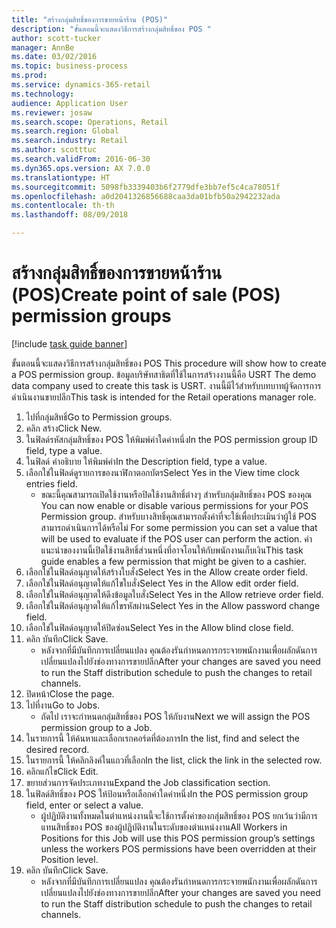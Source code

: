 ```yaml
--- 
title: "สร้างกลุ่มสิทธิ์ของการขายหน้าร้าน (POS)"
description: "ขั้นตอนนี้จะแสดงวิธีการสร้างกลุ่มสิทธิ์ของ POS "
author: scott-tucker
manager: AnnBe
ms.date: 03/02/2016
ms.topic: business-process
ms.prod: 
ms.service: dynamics-365-retail
ms.technology: 
audience: Application User
ms.reviewer: josaw
ms.search.scope: Operations, Retail
ms.search.region: Global
ms.search.industry: Retail
ms.author: scotttuc
ms.search.validFrom: 2016-06-30
ms.dyn365.ops.version: AX 7.0.0
ms.translationtype: HT
ms.sourcegitcommit: 5098fb3339403b6f2779dfe3bb7ef5c4ca78051f
ms.openlocfilehash: a0d2041326856688caa3da01bfb50a2942232ada
ms.contentlocale: th-th
ms.lasthandoff: 08/09/2018

---
```

# <a name="create-point-of-sale-pos-permission-groups"></a><span data-ttu-id="6ba1f-103">สร้างกลุ่มสิทธิ์ของการขายหน้าร้าน (POS)</span><span class="sxs-lookup"><span data-stu-id="6ba1f-103">Create point of sale (POS) permission groups</span></span>

[!include [task guide banner](../includes/task-guide-banner.md)]

<span data-ttu-id="6ba1f-104">ขั้นตอนนี้จะแสดงวิธีการสร้างกลุ่มสิทธิ์ของ POS </span><span class="sxs-lookup"><span data-stu-id="6ba1f-104">This procedure will show how to create a POS permission group.</span></span> <span data-ttu-id="6ba1f-105">ข้อมูลบริษัทสาธิตที่ใช้ในการสร้างงานนี้คือ USRT </span><span class="sxs-lookup"><span data-stu-id="6ba1f-105">The demo data company used to create this task is USRT.</span></span> <span data-ttu-id="6ba1f-106">งานนี้มีไว้สำหรับบทบาทผู้จัดการการดำเนินงานขายปลีก</span><span class="sxs-lookup"><span data-stu-id="6ba1f-106">This task is intended for the Retail operations manager role.</span></span>

1. <span data-ttu-id="6ba1f-107">ไปที่กลุ่มสิทธิ์</span><span class="sxs-lookup"><span data-stu-id="6ba1f-107">Go to Permission groups.</span></span>
2. <span data-ttu-id="6ba1f-108">คลิก สร้าง</span><span class="sxs-lookup"><span data-stu-id="6ba1f-108">Click New.</span></span>
3. <span data-ttu-id="6ba1f-109">ในฟิลด์รหัสกลุ่มสิทธิ์ของ POS ให้พิมพ์ค่าใดค่าหนึ่ง</span><span class="sxs-lookup"><span data-stu-id="6ba1f-109">In the POS permission group ID field, type a value.</span></span>
4. <span data-ttu-id="6ba1f-110">ในฟิลด์ คำอธิบาย ให้พิมพ์ค่า</span><span class="sxs-lookup"><span data-stu-id="6ba1f-110">In the Description field, type a value.</span></span>
5. <span data-ttu-id="6ba1f-111">เลือกใช่ในฟิลด์ดูรายการของนาฬิกาตอกบัตร</span><span class="sxs-lookup"><span data-stu-id="6ba1f-111">Select Yes in the View time clock entries field.</span></span>
    * <span data-ttu-id="6ba1f-112">ขณะนี้คุณสามารถเปิดใช้งานหรือปิดใช้งานสิทธิ์ต่างๆ สำหรับกลุ่มสิทธิ์ของ POS ของคุณ </span><span class="sxs-lookup"><span data-stu-id="6ba1f-112">You can now enable or disable various permissions for your POS Permission group.</span></span> <span data-ttu-id="6ba1f-113">สำหรับบางสิทธิ์คุณสามารถตั้งค่าที่จะใช้เพื่อประเมินว่าผู้ใช้ POS สามารถดำเนินการได้หรือไม่ </span><span class="sxs-lookup"><span data-stu-id="6ba1f-113">For some permission you can set a value that will be used to evaluate if the POS user can perform the action.</span></span>  <span data-ttu-id="6ba1f-114">คำแนะนำของงานนี้เปิดใช้งานสิทธิ์ส่วนหนึ่งที่อาจโอนให้กับพนักงานเก็บเงิน</span><span class="sxs-lookup"><span data-stu-id="6ba1f-114">This task guide enables a few permission that might be given to a cashier.</span></span>  
6. <span data-ttu-id="6ba1f-115">เลือกใช่ในฟิลด์อนุญาตให้สร้างใบสั่ง</span><span class="sxs-lookup"><span data-stu-id="6ba1f-115">Select Yes in the Allow create order field.</span></span>
7. <span data-ttu-id="6ba1f-116">เลือกใช่ในฟิลด์อนุญาตให้แก้ไขใบสั่ง</span><span class="sxs-lookup"><span data-stu-id="6ba1f-116">Select Yes in the Allow edit order field.</span></span>
8. <span data-ttu-id="6ba1f-117">เลือกใช่ในฟิลด์อนุญาตให้ดึงข้อมูลใบสั่ง</span><span class="sxs-lookup"><span data-stu-id="6ba1f-117">Select Yes in the Allow retrieve order field.</span></span>
9. <span data-ttu-id="6ba1f-118">เลือกใช่ในฟิลด์อนุญาตให้แก้ไขรหัสผ่าน</span><span class="sxs-lookup"><span data-stu-id="6ba1f-118">Select Yes in the Allow password change field.</span></span>
10. <span data-ttu-id="6ba1f-119">เลือกใช่ในฟิลด์อนุญาตให้ปิดซ่อน</span><span class="sxs-lookup"><span data-stu-id="6ba1f-119">Select Yes in the Allow blind close field.</span></span>
11. <span data-ttu-id="6ba1f-120">คลิก บันทึก</span><span class="sxs-lookup"><span data-stu-id="6ba1f-120">Click Save.</span></span>
    * <span data-ttu-id="6ba1f-121">หลังจากที่มีบันทึกการเปลี่ยนแปลง คุณต้องรันกำหนดการกระจายพนักงานเพื่อผลักดันการเปลี่ยนแปลงไปยังช่องทางการขายปลีก</span><span class="sxs-lookup"><span data-stu-id="6ba1f-121">After your changes are saved you need to run the Staff distribution schedule to push the changes to retail channels.</span></span>  
12. <span data-ttu-id="6ba1f-122">ปิดหน้า</span><span class="sxs-lookup"><span data-stu-id="6ba1f-122">Close the page.</span></span>
13. <span data-ttu-id="6ba1f-123">ไปที่งาน</span><span class="sxs-lookup"><span data-stu-id="6ba1f-123">Go to Jobs.</span></span>
    * <span data-ttu-id="6ba1f-124">ถัดไป เราจะกำหนดกลุ่มสิทธิ์ของ POS ให้กับงาน</span><span class="sxs-lookup"><span data-stu-id="6ba1f-124">Next we will assign the POS permission group to a Job.</span></span>  
14. <span data-ttu-id="6ba1f-125">ในรายการนี้ ให้ค้นหาและเลือกเรกคอร์ดที่ต้องการ</span><span class="sxs-lookup"><span data-stu-id="6ba1f-125">In the list, find and select the desired record.</span></span>
15. <span data-ttu-id="6ba1f-126">ในรายการนี้ ให้คลิกลิงค์ในแถวที่เลือก</span><span class="sxs-lookup"><span data-stu-id="6ba1f-126">In the list, click the link in the selected row.</span></span>
16. <span data-ttu-id="6ba1f-127">คลิกแก้ไข</span><span class="sxs-lookup"><span data-stu-id="6ba1f-127">Click Edit.</span></span>
17. <span data-ttu-id="6ba1f-128">ขยายส่วนการจัดประเภทงาน</span><span class="sxs-lookup"><span data-stu-id="6ba1f-128">Expand the Job classification section.</span></span>
18. <span data-ttu-id="6ba1f-129">ในฟิลด์สิทธิ์ของ POS ให้ป้อนหรือเลือกค่าใดค่าหนึ่ง</span><span class="sxs-lookup"><span data-stu-id="6ba1f-129">In the POS permission group field, enter or select a value.</span></span>
    * <span data-ttu-id="6ba1f-130">ผู้ปฏิบัติงานทั้งหมดในตำแหน่งงานนี้จะใช้การตั้งค่าของกลุ่มสิทธิ์ของ POS ยกเว้นว่ามีการแทนสิทธิ์ของ POS ของผู้ปฏิบัติงานในระดับของตำแหน่งงาน</span><span class="sxs-lookup"><span data-stu-id="6ba1f-130">All Workers in Positions for this Job will use this POS permission group’s settings unless the workers POS permissions have been overridden at their Position level.</span></span>  
19. <span data-ttu-id="6ba1f-131">คลิก บันทึก</span><span class="sxs-lookup"><span data-stu-id="6ba1f-131">Click Save.</span></span>
    * <span data-ttu-id="6ba1f-132">หลังจากที่มีบันทึกการเปลี่ยนแปลง คุณต้องรันกำหนดการกระจายพนักงานเพื่อผลักดันการเปลี่ยนแปลงไปยังช่องทางการขายปลีก</span><span class="sxs-lookup"><span data-stu-id="6ba1f-132">After your changes are saved you need to run the Staff distribution schedule to push the changes to retail channels.</span></span>  


